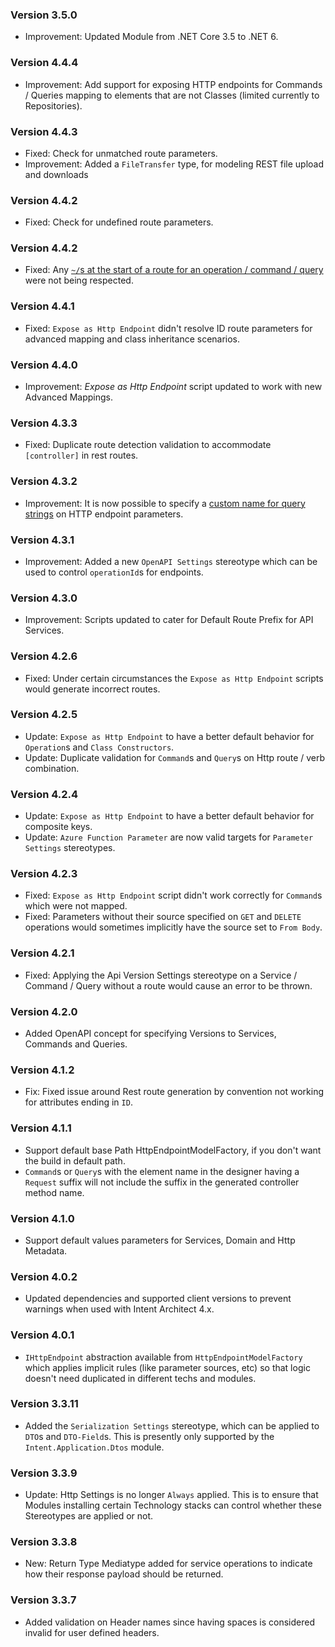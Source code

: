 ### Version 3.5.0

- Improvement: Updated Module from .NET Core 3.5 to .NET 6.

### Version 4.4.4

- Improvement: Add support for exposing HTTP endpoints for Commands / Queries mapping to elements that are not Classes (limited currently to Repositories).

### Version 4.4.3

- Fixed: Check for unmatched route parameters.
- Improvement: Added a `FileTransfer` type, for modeling REST file upload and downloads

### Version 4.4.2

- Fixed: Check for undefined route parameters.

### Version 4.4.2

- Fixed: Any [`~/`s at the start of a route for an operation / command / query](https://learn.microsoft.com/aspnet/core/mvc/controllers/routing#attribute-routing-for-rest-apis) were not being respected.

### Version 4.4.1

- Fixed: `Expose as Http Endpoint` didn't resolve ID route parameters for advanced mapping and class inheritance scenarios.  

### Version 4.4.0

- Improvement: _Expose as Http Endpoint_ script updated to work with new Advanced Mappings.

### Version 4.3.3

- Fixed: Duplicate route detection validation to accommodate `[controller]` in rest routes.

### Version 4.3.2

- Improvement: It is now possible to specify a [custom name for query strings](https://github.com/IntentArchitect/Intent.Modules/blob/development/Modules/Intent.Modules.Metadata.WebApi/README.md#parameter-settings-query-string-name-property) on HTTP endpoint parameters.

### Version 4.3.1

- Improvement: Added a new `OpenAPI Settings` stereotype which can be used to control `operationId`s for endpoints.

### Version 4.3.0

- Improvement: Scripts updated to cater for Default Route Prefix for API Services.

### Version 4.2.6

- Fixed: Under certain circumstances the `Expose as Http Endpoint` scripts would generate incorrect routes.

### Version 4.2.5

- Update: `Expose as Http Endpoint` to have a better default behavior for `Operation`s and `Class Constructors`.
- Update: Duplicate validation for `Command`s and `Query`s on Http route / verb combination.

### Version 4.2.4

- Update: `Expose as Http Endpoint` to have a better default behavior for composite keys.
- Update: `Azure Function Parameter` are now valid targets for `Parameter Settings` stereotypes.

### Version 4.2.3
- Fixed: `Expose as Http Endpoint` script didn't work correctly for `Command`s which were not mapped.
- Fixed: Parameters without their source specified on `GET` and `DELETE` operations would sometimes implicitly have the source set to `From Body`.

### Version 4.2.1

- Fixed: Applying the Api Version Settings stereotype on a Service / Command / Query without a route would cause an error to be thrown.

### Version 4.2.0

- Added OpenAPI concept for specifying Versions to Services, Commands and Queries.

### Version 4.1.2
- Fix: Fixed issue around Rest route generation by convention not working for attributes ending in `ID`.

### Version 4.1.1

- Support default base Path HttpEndpointModelFactory, if you don't want the build in default path.
- `Command`s or `Query`s with the element name in the designer having a `Request` suffix will not include the suffix in the generated controller method name.

### Version 4.1.0

- Support default values parameters for Services, Domain and Http Metadata.

### Version 4.0.2

- Updated dependencies and supported client versions to prevent warnings when used with Intent Architect 4.x.

### Version 4.0.1

- `IHttpEndpoint` abstraction available from `HttpEndpointModelFactory` which applies implicit rules (like parameter sources, etc) so that logic doesn't need duplicated in different techs and modules.

### Version 3.3.11

- Added the `Serialization Settings` stereotype, which can be applied to `DTO`s and `DTO-Field`s. This is presently only supported by the `Intent.Application.Dtos` module.

### Version 3.3.9

- Update: Http Settings is no longer `Always` applied. This is to ensure that Modules installing certain Technology stacks can control whether these Stereotypes are applied or not. 

### Version 3.3.8

- New: Return Type Mediatype added for service operations to indicate how their response payload should be returned.

### Version 3.3.7

- Added validation on Header names since having spaces is considered invalid for user defined headers.